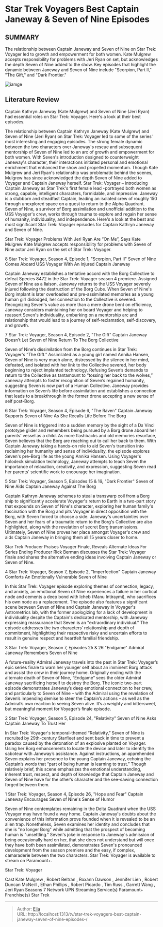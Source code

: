 # Star Trek Voyagers Best Captain Janeway &amp; Seven of Nine Episodes 


## SUMMARY 


 The relationship between Captain Janeway and Seven of Nine on Star Trek: Voyager led to growth and empowerment for both women. 
 Kate Mulgrew accepts responsibility for problems with Jeri Ryan on set, but acknowledges the depth Seven of Nine added to the show. 
 Key episodes that highlight the dynamic between Janeway and Seven of Nine include &#34;Scorpion, Part II,&#34; &#34;The Gift,&#34; and &#34;Dark Frontier.&#34; 

![iamge](https://static1.srcdn.com/wordpress/wp-content/uploads/2024/01/best_janeway_and_sevenofnine_episodes.jpg)

## Literature Review
Captain Kathryn Janeway (Kate Mulgrew) and Seven of Nine (Jeri Ryan) had essential roles on Star Trek: Voyager. Here&#39;s a look at their best episodes.




The relationship between Captain Kathryn Janeway (Kate Mulgrew) and Seven of Nine (Jeri Ryan) on Star Trek: Voyager led to some of the series&#39; most interesting and engaging episodes. The strong female dynamic between the two characters over Janeway&#39;s rescue and subsequent mentorship of Seven of Nine led to an arc of growth and empowerment for both women. With Seven&#39;s introduction designed to counterweight Janeway&#39;s character, their interactions initiated personal and emotional enrichment that enhanced the show and propelled momentum. Though Kate Mulgrew and Jeri Ryan&#39;s relationship was problematic behind the scenes, Mulgrew has since acknowledged the depth Seven of Nine added to Voyager and Captain Janeway herself.
Star Trek: Voyager – introducing Captain Janeway as Star Trek&#39;s first female lead -portrayed both women as strong, capable, intelligent characters, formidable, and impressive. Janeway is a stubborn and steadfast Captain, leading an isolated crew of roughly 150 through unexplored space on a quest to return to the Alpha Quadrant. Seven of Nine, a survivor of Borg assimilation and unofficial addition to the USS Voyager&#39;s crew, works through trauma to explore and regain her sense of humanity, individuality, and independence. Here&#39;s a look at the best and most significant Star Trek: Voyager episodes for Captain Kathryn Janeway and Seven of Nine.
            
 
 Star Trek: Voyager Problems With Jeri Ryan Are “On Me”, Says Kate Mulgrew 
Kate Mulgrew accepts responsibility for problems with Seven of Nine actor Jeri Ryan on the set of Star Trek: Voyager.













 








 8  Star Trek: Voyager, Season 4, Episode 1, &#34;Scorpion, Part II&#34; 
Seven of Nine Comes Aboard USS Voyager With An Injured Captain Janeway
        

Captain Janeway establishes a tentative accord with the Borg Collective to defeat Species 8472 in the Star Trek: Voyager season 4 premiere. Assigned Seven of Nine as a liaison, Janeway returns to the USS Voyager severely injured following the destruction of the Borg Cube. When Seven of Nine&#39;s Borg implant is later overloaded and pre-assimilated memories as a young human girl dislodged, her connection to the Collective is severed. Recognizing Seven&#39;s value as more than a mere drone bent on efficiency, Janeway considers maintaining her on board Voyager and helping to reassert Seven&#39;s individuality, embarking on a mentorship arc and relationship that would lead to a journey of self-reclamation, self-discovery, and growth.





 7  Star Trek: Voyager, Season 4, Episode 2, &#34;The Gift&#34; 
Captain Janeway Doesn&#39;t Let Seven of Nine Return To The Borg Collective
        

Seven of Nine’s dissimilation from the Borg continues in Star Trek: Voyager&#39;s “The Gift.” Assimilated as a young girl named Annika Hansen, Seven of Nine is very much alone, distressed by the silence in her mind, defeated, and isolated with her link to the Collective severed, her body beginning to reject implanted technology. Refusing Seven’s demands to return to the Collective as tantamount to “tossing her back to the wolves,” Janeway attempts to foster recognition of Seven’s regained humanity, suggesting Seven is now part of a Human Collective. Janeway provides information on Seven’s life before assimilation and establishes a connection that leads to a breakthrough in the former drone accepting a new sense of self post-Borg.





 6  Star Trek: Voyager, Season 4, Episode 6, &#34;The Raven&#34; 
Captain Janeway Supports Seven of Nine As She Recalls Life Before The Borg
        

Seven of Nine is triggered into a sudden memory by the sight of a Da Vinci prototype glider and remembers being pursued by a Borg drone aboard her parents&#39; vessel as a child. As more flashbacks and old memories resurface, Seven believes that the Borg are reaching out to call her back to them. With Captain Janeway taking a hands-on role to aid Seven&#39;s transition into reclaiming her humanity and sense of individuality, the episode explores Seven&#39;s pre-Borg life as the young Annika Hansen. Using Voyager&#39;s holodeck simulation technology, Janeway attempts to teach Seven the importance of relaxation, creativity, and expression, suggesting Seven read her parents&#39; scientific work to encourage her imagination.





 5  Star Trek: Voyager, Season 5, Episodes 15 &amp; 16, &#34;Dark Frontier&#34; 
Seven of Nine Aids Captain Janeway Against The Borg


 







Captain Kathryn Janeway schemes to steal a transwarp coil from a Borg ship to significantly accelerate Voyager&#39;s return to Earth in a two-part story that expounds on Seven of Nine&#39;s character, exploring her human family&#39;s fascination with the Borg and pits Voyager in direct opposition with the Borg, with Seven forced to choose a side. Janeway&#39;s uncertainties over Seven and her fears of a traumatic return to the Borg&#39;s Collective are also highlighted, along with the revelation of secret Borg transmissions. Ultimately, Seven of Nine proves her place amongst Voyager&#39;s crew and aids Captain Janeway in bringing them all 15 years closer to home.
            
 
 Star Trek Producer Praises Voyager Finale, Reveals Alternate Ideas For Series Ending 
Producer Rick Berman discusses the Star Trek: Voyager finale and shares the alternative ending ideas involving Captain Janeway or Seven of Nine.









 4  Star Trek: Voyager, Season 7, Episode 2, &#34;Imperfection&#34; 
Captain Janeway Comforts An Emotionally Vulnerable Seven of Nine


 







In this Star Trek: Voyager episode exploring themes of connection, legacy, and anxiety, an emotional Seven of Nine experiences a failure in her cortical node and cements a deep bond with Icheb (Manu Intiraymi), who sacrifices his own node as a replacement. The episode also features a significant scene between Seven of Nine and Captain Janeway in Voyager&#39;s Astrometrics lab, with the former apologizing for a lack of development in individuality despite the Captain&#39;s dedicated mentorship, with Janeway expressing reassurance that Seven is an &#34;extraordinary individual.&#34; The episode addresses the two characters&#39; relationship and depth of commitment, highlighting their respective risky and uncertain efforts to result in genuine respect and heartfelt familial friendship.





 3  Star Trek: Voyager, Season 7, Episodes 25 &amp; 26 &#34;Endgame&#34; 
Admiral Janeway Remembers Seven of Nine
        

A future-reality Admiral Janeway travels into the past in Star Trek: Voyager’s epic series finale to warn her younger self about an imminent Borg attack and assist the crew in their journey home. Originally ending with the alternate death of Seven of Nine, “Endgame” sees the older Admiral Janeway sacrificing herself to destroy the Borg. The iconic two-part episode demonstrates Janeway’s deep emotional connection to her crew, and particularly to Seven of Nine – with the Admiral using the revelation of Seven’s impending demise to steer the Captain’s actions – as well as the Admiral’s own reaction to seeing Seven alive. It’s a weighty and bittersweet, but meaningful moment for Voyager’s finale episode.





 2  Star Trek: Voyager, Season 5, Episode 24, &#34;Relativity&#34; 
Seven of Nine Asks Captain Janeway To Trust Her
        

In Star Trek: Voyager&#39;s temporal-themed “Relativity,” Seven of Nine is recruited by 29th-century Starfleet and sent back in time to prevent a paradox caused by the detonation of an explosive planted on Voyager. Using her Borg enhancements to locate the device and later to identify the saboteur with Janeway’s assistance. Against instructions, an apprehended Seven explains her presence to the young Captain Janeway, echoing the Captain’s words that “part of being human is learning to trust.” Though relatively brief, this scene emphasizes the emotional understanding, inherent trust, respect, and depth of knowledge that Captain Janeway and Seven of Nine have for the other’s character and the see-sawing connection forged between them.





 1  Star Trek: Voyager, Season 4, Episode 26, &#34;Hope and Fear&#34; 
Captain Janeway Encourages Seven of Nine&#39;s Sense of Humor
        

Seven of Nine contemplates remaining in the Delta Quadrant when the USS Voyager may have found a way home. Captain Janeway&#39;s doubts about the convenience of this information prove founded when it is revealed to be an alien trap. Nonetheless, Seven examines her identity and concludes that she is &#34;no longer Borg&#34; while admitting that the prospect of becoming human is &#34;unsettling.&#34; Seven&#39;s joke in response to Janeway&#39;s admission of being occasionally hard on her, that she does not understand but will once they have both been assimilated, demonstrates Seven&#39;s pronounced development from the season premiere and the easy, if complex, camaraderie between the two characters.
Star Trek: Voyager is available to stream on Paramount&#43;. 

        


 Star Trek: Voyager 

 Cast   Kate Mulgrew , Robert Beltran , Roxann Dawson , Jennifer Lien , Robert Duncan McNeill , Ethan Phillips , Robert Picardo , Tim Russ , Garrett Wang , Jeri Ryan    Seasons   7    Network   UPN    Streaming Service(s)   Paramount&#43;    Franchise(s)   Star Trek    




  

---

> Author: [Ella](https://instagram.hk.cn/)  
> URL: http://localhost:1313/tv/star-trek-voyagers-best-captain-janeway-seven-of-nine-episodes-/  

